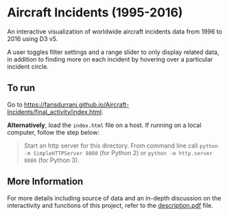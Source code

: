# Aircraft Incidents (1995-2016)

An interactive visualization of worldwide aircraft incidents data from 1996 to 2016 using D3 v5.

A user toggles filter settings and a range slider to only display related data, in addition to finding more on each incident by hovering over a particular incident circle.

## To run

Go to https://farisdurrani.github.io/Aircraft-Incidents/final_activity/index.html.

**Alternatively**, load the ```index.html``` file on a host. If running on a local computer, follow the step below:

> Start an http server for this directory. From command line call ```python -m SimpleHTTPServer 8080``` (for Python 2) or ```python -m http.server 8080``` (for Python 3).

## More Information

For more details including source of data and an in-depth discussion on the interactivity and functions of this project, refer to the [description.pdf](description.pdf) file.
